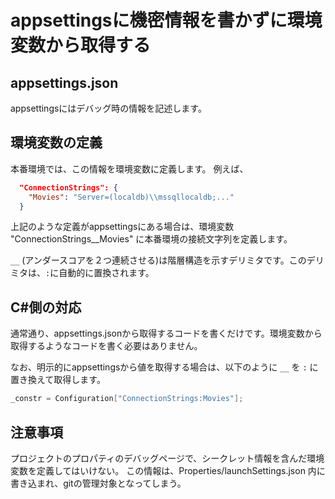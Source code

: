 # appsettingsに機密情報を書かずに環境変数から取得する

## appsettings.json

appsettingsにはデバッグ時の情報を記述します。

## 環境変数の定義

本番環境では、この情報を環境変数に定義します。
例えば、


```json
  "ConnectionStrings": {
    "Movies": "Server=(localdb)\\mssqllocaldb;..."
  }
```  

上記のような定義がappsettingsにある場合は、環境変数 "ConnectionStrings__Movies" に本番環境の接続文字列を定義します。

`__` (アンダースコアを２つ連続させる)は階層構造を示すデリミタです。このデリミタは、`:`に自動的に置換されます。

## C#側の対応

通常通り、appsettings.jsonから取得するコードを書くだけです。環境変数から取得するようなコードを書く必要はありません。

なお、明示的にappsettingsから値を取得する場合は、以下のように `__` を `:` に置き換えて取得します。

```cs
_constr = Configuration["ConnectionStrings:Movies"];
```

## 注意事項

プロジェクトのプロパティのデバッグページで、シークレット情報を含んだ環境変数を定義してはいけない。
この情報は、Properties/launchSettings.json 内に書き込まれ、gitの管理対象となってしまう。
